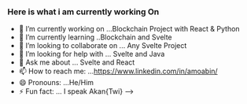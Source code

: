 ### Here is what i am currently working On 

- 🔭 I’m currently working on ...Blockchain Project with React & Python  
- 🌱 I’m currently learning ..Blockchain and Svelte 
- 👯 I’m looking to collaborate on ... Any Svelte Project
- 🤔 I’m looking for help with ... Svelte and Java
- 💬 Ask me about ... Svelte and React 
- 📫 How to reach me: ...https://www.linkedin.com/in/amoabin/
- 😄 Pronouns: ...He/Him
- ⚡ Fun fact: ... I speak Akan{Twi}
-->
